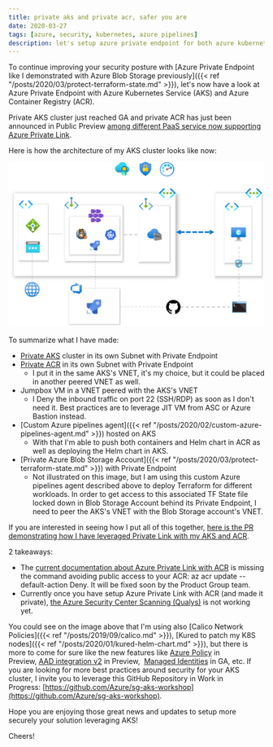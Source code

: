 ```yaml
---
title: private aks and private acr, safer you are
date: 2020-03-27
tags: [azure, security, kubernetes, azure pipelines]
description: let's setup azure private endpoint for both azure kubernetes service (aks) and azure container registry (acr)
---
```

To continue improving your security posture with [Azure Private Endpoint like I demonstrated with Azure Blob Storage previously]({{< ref "/posts/2020/03/protect-terraform-state.md" >}}), let's now have a look at Azure Private Endpoint with Azure Kubernetes Service (AKS) and Azure Container Registry (ACR).  

Private AKS cluster just reached GA and private ACR has just been announced in Public Preview [among different PaaS service now supporting Azure Private Link](https://azure.microsoft.com/updates/privatelinkforpaasga/).  

Here is how the architecture of my AKS cluster looks like now:  

[![](https://github.com/mathieu-benoit/myakscluster/raw/master/myakscluster.png)](https://github.com/mathieu-benoit/myakscluster/raw/master/myakscluster.png)

To summarize what I have made:  
- [Private AKS](https://docs.microsoft.com/azure/aks/private-clusters) cluster in its own Subnet with Private Endpoint
- [Private ACR](https://docs.microsoft.com/azure/container-registry/container-registry-private-link) in its own Subnet with Private Endpoint
    - I put it in the same AKS's VNET, it's my choice, but it could be placed in another peered VNET as well.
- Jumpbox VM in a VNET peered with the AKS's VNET
    - I Deny the inbound traffic on port 22 (SSH/RDP) as soon as I don't need it. Best practices are to leverage JIT VM from ASC or Azure Bastion instead.
- [Custom Azure pipelines agent]({{< ref "/posts/2020/02/custom-azure-pipelines-agent.md" >}}) hosted on AKS
    - With that I'm able to push both containers and Helm chart in ACR as well as deploying the Helm chart in AKS.
- [Private Azure Blob Storage Account]({{< ref "/posts/2020/03/protect-terraform-state.md" >}}) with Private Endpoint
    - Not illustrated on this image, but I am using this custom Azure pipelines agent described above to deploy Terraform for different workloads. In order to get access to this associated TF State file locked down in Blob Storage Account behind its Private Endpoint, I need to peer the AKS's VNET with the Blob Storage account's VNET.

If you are interested in seeing how I put all of this together, [here is the PR demonstrating how I have leveraged Private Link with my AKS and ACR](https://github.com/mathieu-benoit/myakscluster/pull/60).  

2 takeaways:  
- The [current documentation about Azure Private Link with ACR](https://docs.microsoft.com/azure/container-registry/container-registry-private-link) is missing the command avoiding public access to your ACR: az acr update --default-action Deny. It will be fixed soon by the Product Group team.
- Currently once you have setup Azure Private Link with ACR (and made it private), [the Azure Security Center Scanning (Qualys)](https://docs.microsoft.com/azure/security-center/azure-container-registry-integration) is not working yet.

You could see on the image above that I'm using also [Calico Network Policies]({{< ref "/posts/2019/09/calico.md" >}}), [Kured to patch my K8S nodes]({{< ref "/posts/2020/01/kured-helm-chart.md" >}}), but there is more to come for sure like the new features like [Azure Policy](https://docs.microsoft.com/azure/governance/policy/concepts/rego-for-aks) in Preview, [AAD integration v2](https://docs.microsoft.com/azure/aks/azure-ad-v2) in Preview,  [Managed Identities](https://docs.microsoft.com/azure/aks/use-managed-identity) in GA, etc. If you are looking for more best practices around security for your AKS cluster, I invite you to leverage this GitHub Repository in Work in Progress: [https://github.com/Azure/sg-aks-workshop](https://github.com/Azure/sg-aks-workshop).  

Hope you are enjoying those great news and updates to setup more securely your solution leveraging AKS!

Cheers!